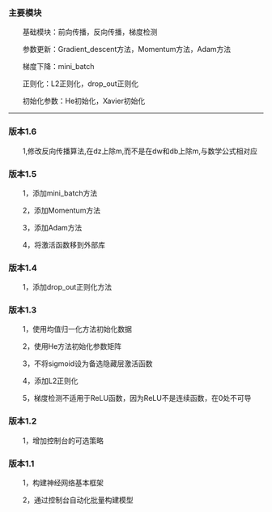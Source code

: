 ### 主要模块

&emsp;&emsp;基础模块：前向传播，反向传播，梯度检测

&emsp;&emsp;参数更新：Gradient_descent方法，Momentum方法，Adam方法

&emsp;&emsp;梯度下降：mini_batch

&emsp;&emsp;正则化：L2正则化，drop_out正则化

&emsp;&emsp;初始化参数：He初始化，Xavier初始化

------

### 版本1.6

&emsp;&emsp;1,修改反向传播算法,在dz上除m,而不是在dw和db上除m,与数学公式相对应

### 版本1.5

&emsp;&emsp;1，添加mini_batch方法

&emsp;&emsp;2，添加Momentum方法

&emsp;&emsp;3，添加Adam方法

&emsp;&emsp;4，将激活函数移到外部库

### 版本1.4

&emsp;&emsp;1，添加drop_out正则化方法

### 版本1.3

&emsp;&emsp;1，使用均值归一化方法初始化数据

&emsp;&emsp;2，使用He方法初始化参数矩阵

&emsp;&emsp;3，不将sigmoid设为备选隐藏层激活函数

&emsp;&emsp;4，添加L2正则化

&emsp;&emsp;5，梯度检测不适用于ReLU函数，因为ReLU不是连续函数，在0处不可导

### 版本1.2

&emsp;&emsp;1，增加控制台的可选策略

### 版本1.1

&emsp;&emsp;1，构建神经网络基本框架

&emsp;&emsp;2，通过控制台自动化批量构建模型